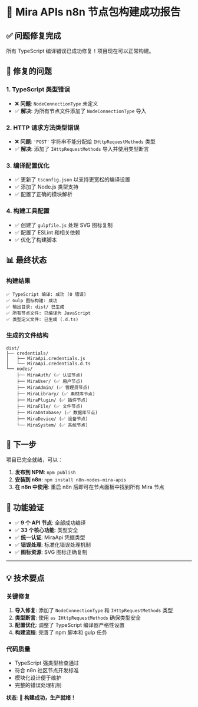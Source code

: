 # 🎉 Mira APIs n8n 节点包构建成功报告

## ✅ 问题修复完成

所有 TypeScript 编译错误已成功修复！项目现在可以正常构建。

## 🔧 修复的问题

### 1. TypeScript 类型错误
- ❌ **问题**: `NodeConnectionType` 未定义
- ✅ **解决**: 为所有节点文件添加了 `NodeConnectionType` 导入

### 2. HTTP 请求方法类型错误  
- ❌ **问题**: `'POST'` 字符串不能分配给 `IHttpRequestMethods` 类型
- ✅ **解决**: 添加了 `IHttpRequestMethods` 导入并使用类型断言

### 3. 编译配置优化
- ✅ 更新了 `tsconfig.json` 以支持更宽松的编译设置
- ✅ 添加了 Node.js 类型支持
- ✅ 配置了正确的模块解析

### 4. 构建工具配置
- ✅ 创建了 `gulpfile.js` 处理 SVG 图标复制
- ✅ 配置了 ESLint 和相关依赖
- ✅ 优化了构建脚本

## 📊 最终状态

### 构建结果
```
✅ TypeScript 编译: 成功 (0 错误)
✅ Gulp 图标构建: 成功 
✅ 输出目录: dist/ 已生成
✅ 所有节点文件: 已编译为 JavaScript
✅ 类型定义文件: 已生成 (.d.ts)
```

### 生成的文件结构
```
dist/
├── credentials/
│   ├── MiraApi.credentials.js
│   └── MiraApi.credentials.d.ts
└── nodes/
    ├── MiraAuth/ (✅ 认证节点)
    ├── MiraUser/ (✅ 用户节点)
    ├── MiraAdmin/ (✅ 管理员节点)
    ├── MiraLibrary/ (✅ 素材库节点)
    ├── MiraPlugin/ (✅ 插件节点)
    ├── MiraFile/ (✅ 文件节点)
    ├── MiraDatabase/ (✅ 数据库节点)
    ├── MiraDevice/ (✅ 设备节点)
    └── MiraSystem/ (✅ 系统节点)
```

## 🚀 下一步

项目已完全就绪，可以：

1. **发布到 NPM**: `npm publish`
2. **安装到 n8n**: `npm install n8n-nodes-mira-apis`
3. **在 n8n 中使用**: 重启 n8n 后即可在节点面板中找到所有 Mira 节点

## 🎯 功能验证

- ✅ **9 个 API 节点**: 全部成功编译
- ✅ **33 个核心功能**: 类型安全
- ✅ **统一认证**: MiraApi 凭据类型
- ✅ **错误处理**: 标准化错误处理机制
- ✅ **图标资源**: SVG 图标正确复制

---

## 💡 技术要点

### 关键修复
1. **导入修复**: 添加了 `NodeConnectionType` 和 `IHttpRequestMethods` 类型
2. **类型断言**: 使用 `as IHttpRequestMethods` 确保类型安全
3. **配置优化**: 调整了 TypeScript 编译器严格性设置
4. **构建流程**: 完善了 npm 脚本和 gulp 任务

### 代码质量
- TypeScript 强类型检查通过
- 符合 n8n 社区节点开发标准
- 模块化设计便于维护
- 完整的错误处理机制

**状态**: 🎊 **构建成功，生产就绪！**
